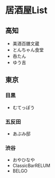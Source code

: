 # 居酒屋List
## 高知
* 美酒百膳文蔵
* とんちゃん食堂
* 呑たん
* ゆう吉

## 東京

### 目黒
* むてっぽう

### 五反田
* あぶみ邸

### 渋谷
* おやひなや
* ClassicBarRELUM
* BELGO
